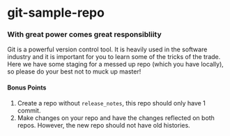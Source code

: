 # git-sample-repo

### With great power comes great responsibliity

Git is a powerful version control tool. It is heavily used in the software
industry and it is important for you to learn some of the tricks of the trade.
Here we have some staging for a messed up repo (which you have locally), so
please do your best not to muck up master!

#### Bonus Points
1. Create a repo without `release_notes`, this repo should only have 1 commit.
2. Make changes on your repo and have the changes reflected on both repos. However, the new repo should not have old histories.
